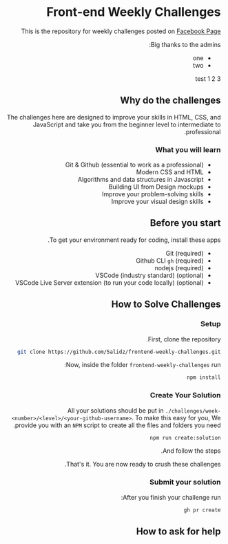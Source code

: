 <div dir="rtl">

# Front-end Weekly Challenges

This is the repository for weekly challenges posted on [Facebook Page](https://www.facebook.com/groups/1387019951386971/)

Big thanks to the admins:

- one
- two

test 1 2 3

## Why do the challenges

The challenges here are designed to improve your skills in HTML, CSS, and JavaScript and take you from the beginner level to intermediate to professional.

### What you will learn

- Git & Github (essential to work as a professional)
- Modern CSS and HTML
- Algorithms and data structures in Javascript
- Building UI from Design mockups
- Improve your problem-solving skills
- Improve your visual design skills

## Before you start

To get your environment ready for coding, install these apps.

- (required) Git
- (required) Github CLI `gh`
- (required) nodejs
- (optional) VSCode (industry standard)
- (optional) VSCode Live Server extension (to run your code locally)

## How to Solve Challenges

### Setup

First, clone the repository.

```sh
git clone https://github.com/5alidz/frontend-weekly-challenges.git
```

Now, inside the folder `frontend-weekly-challenges` run:

```sh
npm install
```

### Create Your Solution

All your solutions should be put in `./challenges/week-<number>/<level>/<your-github-username>`.
To make this easy for you, We provide you with an `NPM` script to create all the files and folders you need.

```sh
npm run create:solution
```

And follow the steps.

That's it. You are now ready to crush these challenges.

### Submit your solution

After you finish your challenge run:

```sh
gh pr create
```

## How to ask for help

</div>
